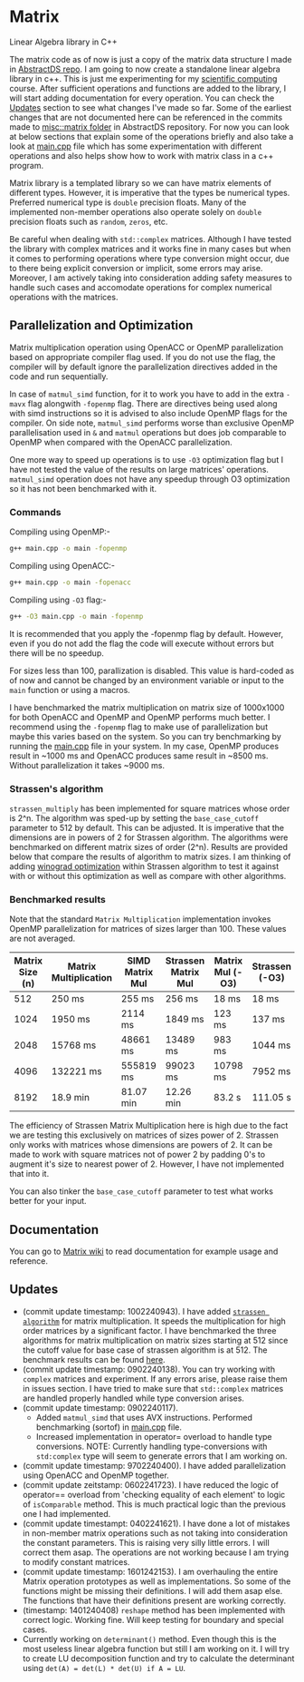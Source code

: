 # Matrix
 Linear Algebra library in C++

The matrix code as of now is just a copy of the matrix data structure I made in [AbstractDS repo](https://github.com/DrakenWan/Abstract-Data-Structures). I am going to now create a standalone linear algebra library in c++. This is just me experimenting for my [scientific computing](https://www.cs.ucr.edu/~craigs/courses/2023-fall-cs-210/index.html) course. After sufficient operations and functions are added to the library, I will start adding documentation for every operation. You can check the [Updates](#Updates) section to see what changes I've made so far. Some of the earliest changes that are not documented here can be referenced in the commits made to [misc::matrix folder](https://github.com/DrakenWan/Abstract-Data-Structures/tree/master/ADT/miscellaneous/matrix) in AbstractDS repository. For now you can look at  below sections that explain some of the operations briefly and also take a look at [main.cpp](./main.cpp) file which has some experimentation with different operations and also helps show how to work with matrix class in a c++ program.


Matrix library is a templated library so we can have matrix elements of different types. However, it is imperative that the types be numerical types. Preferred numerical type is `double` precision floats. Many of the implemented non-member operations also operate solely on `double` precision floats such as `random`, `zeros`, etc.

Be careful when dealing with `std::complex` matrices. Although I have tested the library with complex matrices and it works fine in many cases but when it comes to performing operations where type conversion might occur, due to there being explicit conversion or implicit, some errors may arise. Moreover, I am actively taking into consideration adding safety measures to handle such cases and accomodate operations for complex numerical operations with the matrices.

## Parallelization and Optimization

Matrix multiplication operation using OpenACC or OpenMP parallelization based on appropriate compiler flag used. If you do not use the flag, the compiler will by default ignore the parallelization directives added in the code and run sequentially.


In case of `matmul_simd` function, for it to work you have to add in the extra `-mavx` flag alongwith `-fopenmp` flag. There are directives being used along with simd instructions so it is advised to also include OpenMP flags for the compiler.
On side note, `matmul_simd` performs worse than exclusive OpenMP parallelisation used in `&` and `matmul` operations but does job comparable to OpenMP when compared with the OpenACC parallelization.

One more way to speed up operations is to use `-O3` optimization flag but I have not tested the value of the results on large matrices' operations. `matmul_simd` operation does not have any speedup through O3 optimization so it has not been benchmarked with it.

### Commands
Compiling using OpenMP:-
```bash
g++ main.cpp -o main -fopenmp
```

Compiling using OpenACC:-
```bash
g++ main.cpp -o main -fopenacc
```

Compiling using `-O3` flag:-
```bash
g++ -O3 main.cpp -o main -fopenmp
```

It is recommended that you apply the -fopenmp flag by default. However, even if you do not add the flag the code will execute without errors but there will be no speedup.

For sizes less than 100, parallization is disabled. This value is hard-coded as of now and cannot be changed by an environment variable or input to the `main` function or using a macros.

I have benchmarked the matrix multiplication on matrix size of 1000x1000 for both OpenACC and OpenMP and OpenMP performs much better. I recommend using the `-fopenmp` flag to make use of parallelization but maybe this varies based on the system. So you can try benchmarking by running the [main.cpp](./main.cpp) file in your system.
In my case, OpenMP produces result in ~1000 ms and OpenACC produces same result in ~8500 ms. Without parallelization it takes ~9000 ms. 

### Strassen's algorithm

`strassen_multiply` has been implemented for square matrices whose order is 2^n. The algorithm was sped-up by setting the `base_case_cutoff` parameter to 512 by default. This can be adjusted. It is imperative that the dimensions are in powers of 2 for Strassen algorithm. The algorithms were benchmarked on different matrix sizes of order (2^n). Results are provided below that compare the results of algorithm to matrix sizes.
I am thinking of adding [winograd optimization](https://en.wikipedia.org/wiki/Matrix_multiplication_algorithm#sub-cubic-algorithms) within Strassen algorithm to test it against with or without this optimization as well as compare with other algorithms.


### Benchmarked results 
Note that the standard `Matrix Multiplication` implementation invokes OpenMP parallelization for matrices of sizes larger than 100. These values are not averaged.

| Matrix Size (n) | Matrix Multiplication | SIMD Matrix Mul | Strassen Matrix Mul | Matrix Mul (-O3) | Strassen (-O3) |
|-------------|-----------------------|-----------------|----------------------| ------------------|------------|
|512     | 250 ms    |  255 ms |  256 ms    | 18 ms | 18 ms
|1024    |  1950 ms   |  2114 ms |  1849 ms   | 123 ms | 137 ms
| 2048    |  15768 ms  |  48661 ms |  13489 ms  | 983 ms | 1044 ms
|  4096    | 132221 ms |  555819 ms |  99023 ms | 10798 ms | 7952 ms
| 8192 |  18.9 min |  81.07 min | 12.26 min | 83.2 s | 111.05 s

The efficiency of Strassen Matrix Multiplication here is high due to the fact we are testing this exclusively on matrices of sizes power of 2. Strassen only works with matrices whose dimensions are powers of 2. It can be made to work with square matrices not of power 2 by padding 0's to augment it's size to nearest power of 2. However, I have not implemented that into it.

You can also tinker the `base_case_cutoff` parameter to test what works better for your input.

## Documentation
 You can go to [Matrix wiki](https://github.com/DrakenWan/Matrix/wiki) to read documentation for example usage and reference.

## Updates
- (commit update timestamp: 1002240943). I have added [`strassen algorithm`](https://en.wikipedia.org/wiki/Strassen_algorithm) for matrix multiplication. It speeds the multiplication for high order matrices by a significant factor. I have benchmarked the three algorithms for matrix multiplication on matrix sizes starting at 512 since the cutoff value for base case of strassen algorithm is at 512. The benchmark results can be found [here](#benchmarked-results).
- (commit update timestamp: 0902240138). You can try working with `complex` matrices and experiment. If any errors arise, please raise them in issues section. I have tried to make sure that `std::complex` matrices are handled properly handled while type conversion arises.
- (commit update timestamp: 0902240117).
   - Added `matmul_simd` that uses AVX instructions. Performed benchmarking (sortof) in [main.cpp](./main.cpp) file.
   - Increased implementation in operator= overload to handle type conversions. NOTE: Currently handling type-conversions with `std:complex` type will seem to generate errors that  I am working on. 
- (commit update timestamp: 9702240400). I have added parallelization using OpenACC
   and OpenMP together. 
- (commit update zeitstamp: 0602241723). I have reduced the logic of operator== overload from 'checking equality of each element' to logic of `isComparable` method. This is much practical logic than the previous one I had implemented.
- (commit update timestampt: 0402241621). I have done a lot of mistakes in non-member matrix operations such as not taking into consideration the constant parameters. This is raising very silly little errors. I will correct them asap. The operations are not working because I am trying to modify constant matrices.
- (commit update timestamp: 1601242153). I am overhauling the entire Matrix operation prototypes as well as implementations. So some of the functions might be missing their definitions. I will add them asap else. The functions that have their definitions present are working correctly.
- (timestamp: 1401240408) `reshape` method has been implemented with correct logic. Working fine. Will keep testing for boundary and special cases.
- Currently working on `determinant()` method. Even though this is the most useless linear algebra function but still I am working on it. I will try to create LU decomposition function and try to calculate the determinant using `det(A) = det(L) * det(U) if A = LU`.